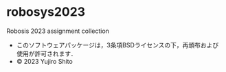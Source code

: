 # robosys2023
Robosis 2023 assignment collection




















  * このソフトウェアパッケージは，3条項BSDライセンスの下，再頒布および使用が許可されます．
  * © 2023 Yujiro Shito
